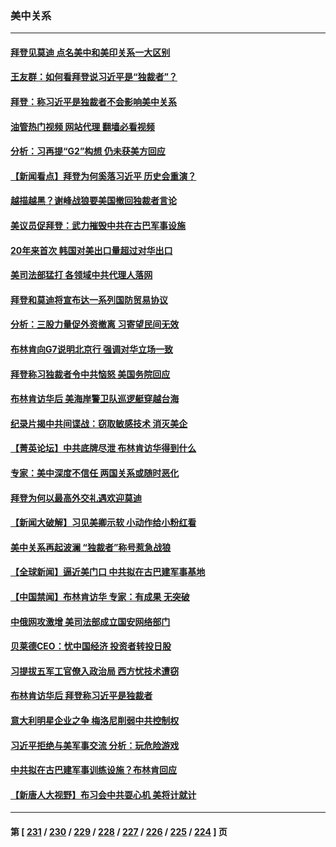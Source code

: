 ### 美中关系
---
#### [拜登见莫迪 点名美中和美印关系一大区别](../../pages/nf1412576/n14021178.md?06230845) 
#### [王友群：如何看拜登说习近平是“独裁者”？](../../pages/nf1412576/n14021118.md?06230845) 
#### [拜登：称习近平是独裁者不会影响美中关系](../../pages/nf1412576/n14021126.md?06230845) 
#### [油管热门视频 网站代理 翻墙必看视频](http://138.2.39.72:81/youtube.html?epic-marker?06230845)
#### [分析：习再提“G2”构想 仍未获美方回应](../../pages/nf1412576/n14021060.md?06230845) 
#### [【新闻看点】拜登为何奚落习近平 历史会重演？](../../pages/nf1412576/n14020978.md?06230845) 
#### [越描越黑？谢峰战狼要美国撤回独裁者言论](../../pages/nf1412576/n14021054.md?06230845) 
#### [美议员促拜登：武力摧毁中共在古巴军事设施](../../pages/nf1412576/n14021024.md?06230845) 
#### [20年来首次 韩国对美出口量超过对华出口](../../pages/nf1412576/n14020999.md?06230845) 
#### [美司法部猛打 各领域中共代理人落网](../../pages/nf1412576/n14020801.md?06230845) 
#### [拜登和莫迪将宣布达一系列国防贸易协议](../../pages/nf1412576/n14020940.md?06230845) 
#### [分析：三股力量促外资撤离 习寄望民间无效](../../pages/nf1412576/n14020052.md?06230845) 
#### [布林肯向G7说明北京行 强调对华立场一致](../../pages/nf1412576/n14020782.md?06230845) 
#### [拜登称习独裁者令中共恼怒 美国务院回应](../../pages/nf1412576/n14020722.md?06230845) 
#### [布林肯访华后 美海岸警卫队巡逻艇穿越台海](../../pages/nf1412576/n14020701.md?06230845) 
#### [纪录片揭中共间谍战：窃取敏感技术 消灭美企](../../pages/nf1412576/n14020544.md?06230845) 
#### [【菁英论坛】中共底牌尽泄 布林肯访华得到什么](../../pages/nf1412576/n14020572.md?06230845) 
#### [专家：美中深度不信任 两国关系或随时恶化](../../pages/nf1412576/n14020592.md?06230845) 
#### [拜登为何以最高外交礼遇欢迎莫迪](../../pages/nf1412576/n14020535.md?06230845) 
#### [【新闻大破解】习见美卿示软 小动作给小粉红看](../../pages/nf1412576/n14020368.md?06230845) 
#### [美中关系再起波澜 “独裁者”称号惹急战狼](../../pages/nf1412576/n14020509.md?06230845) 
#### [【全球新闻】逼近美门口 中共拟在古巴建军事基地](../../pages/nf1412576/n14020188.md?06230845) 
#### [【中国禁闻】布林肯访华 专家：有成果 无突破](../../pages/nf1412576/n14019778.md?06230845) 
#### [中俄网攻激增 美司法部成立国安网络部门](../../pages/nf1412576/n14020109.md?06230845) 
#### [贝莱德CEO：忧中国经济 投资者转投日股](../../pages/nf1412576/n14019859.md?06230845) 
#### [习提拔五军工官僚入政治局 西方忧技术遭窃](../../pages/nf1412576/n14019205.md?06230845) 
#### [布林肯访华后 拜登称习近平是独裁者](../../pages/nf1412576/n14019940.md?06230845) 
#### [意大利明星企业之争 梅洛尼削弱中共控制权](../../pages/nf1412576/n14019824.md?06230845) 
#### [习近平拒绝与美军事交流 分析：玩危险游戏](../../pages/nf1412576/n14019709.md?06230845) 
#### [中共拟在古巴建军事训练设施？布林肯回应](../../pages/nf1412576/n14019773.md?06230845) 
#### [【新唐人大视野】布习会中共耍心机 美将计就计](../../pages/nf1412576/n14019749.md?06230845) 

---
#### 第 [ [231](./231.md?06230845) / [230](./230.md?06230845) / [229](./229.md?06230845) / [228](./228.md?06230845) / [227](./227.md?06230845) / [226](./226.md?06230845) / [225](./225.md?06230845) / [224](./224.md?06230845) ] 页
